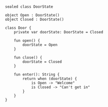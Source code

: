 <pre>
<code>

sealed class DoorState

object Open : DoorState()
object Closed : DoorState()

class Door {
    private var doorState: DoorState = Closed

    fun open() {
        doorState = Open
    }

    fun close() {
        doorState = Closed
    }

    fun enter(): String {
        return when (doorState) {
            is Open -> "Welcome"
            is Closed -> "Can't get in"
        }
    }
}
</code>
</pre>